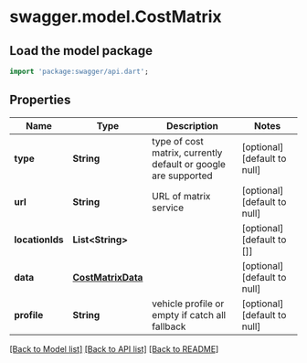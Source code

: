 # swagger.model.CostMatrix

## Load the model package
```dart
import 'package:swagger/api.dart';
```

## Properties
Name | Type | Description | Notes
------------ | ------------- | ------------- | -------------
**type** | **String** | type of cost matrix, currently default or google are supported | [optional] [default to null]
**url** | **String** | URL of matrix service | [optional] [default to null]
**locationIds** | **List&lt;String&gt;** |  | [optional] [default to []]
**data** | [**CostMatrixData**](CostMatrixData.md) |  | [optional] [default to null]
**profile** | **String** | vehicle profile or empty if catch all fallback | [optional] [default to null]

[[Back to Model list]](../README.md#documentation-for-models) [[Back to API list]](../README.md#documentation-for-api-endpoints) [[Back to README]](../README.md)


